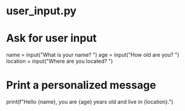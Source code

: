 # user_input.py
# Ask for user input
name = input("What is your name? ")
age = input("How old are you? ")
location = input("Where are you located? ")

# Print a personalized message
print(f"Hello {name}, you are {age} years old and live in {location}.")
